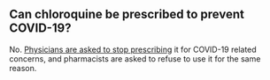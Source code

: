 ## Can chloroquine be prescribed to prevent COVID-19?

No. [Physicians are asked to stop prescribing](http://www.cmq.org/page/fr/covid-19-les-ordonnances-de-chloroquine-et-d-hydroxychloroquine-jugees-inappropriees.aspx?utm_source=Openfield&utm_medium=email&utm_campaign=B2719267) it for COVID-19 related concerns, and pharmacists are asked to refuse to use it for the same reason.

